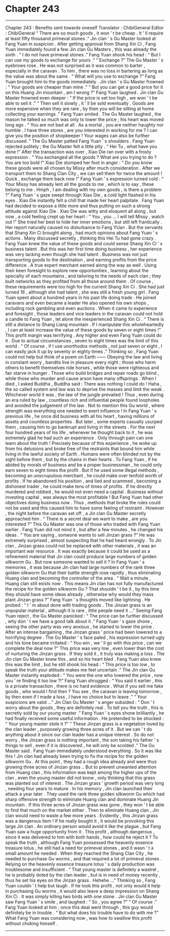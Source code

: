 
# Chapter 243


---

Chapter 243 : Benefits sent towards oneself
Translator :
ChibiGeneral
Editor :
ChibiGeneral
“ There are so much goods , it won ’ t be cheap . It ’ ll require at least fifty thousand primeval stones .” Jin clan ’ s Gu Master looked at Fang Yuan in suspicion .
After getting approval from Shang Xin Ci , Fang Yuan immediately found a few Jin clan Gu Masters , this was already the sixth .
“ I do not have primeval stones .” Fang Yuan shook his head : “ But I can use my goods to exchange for yours .”
“ Exchange ?” The Gu Master ’ s eyebrows rose . He was not surprised as it was common to barter , especially in the caravan .
To him , there was no loss in bartering as long as the value was about the same .
“ What will you use to exchange ?”
Fang Yuan brought him to the goods immediately .
Jin clan ’ s Gu Master frowned : “ Your goods are cheaper than mine .”
“ But you can get a good price for it on this Huang Jin mountain , am I wrong ?” Fang Yuan laughed .
Jin clan Gu Master frowned even deeper : “ If the price is set too high , we won ’ t be able to sell it .”
“ Then sell it slowly , it ’ ll be sold eventually . Goods are more expensive when they are rare , by then you will be sitting at home collecting your earnings .” Fang Yuan smiled .
The Gu Master laughed , the reason he talked so much was only to lower the price ; his heart was moved long ago .
“ You are not bad at all . As a mortal , you are neither haughty nor humble . I have three stores , are you interested in working for me ? I can give you the position of shopkeeper ! Your wages can also be further discussed .” The Gu Master patted Fang Yuan ’ s shoulders .
Fang Yuan rejected politely ; the Gu Master felt a little pity .
“ Hei Tu , what have you done !” After the transaction was over , Xiao Die ran over with a frosty expression .
“ You exchanged all the goods ? What are you trying to do ? You are too bold !” Xiao Die stomped her foot in anger : “ Do you know these goods were all chosen by Missy after much consideration . After we transport them to Shang Clan City , we can sell them for twice the amount ! Quick , exchange them back now !”
Fang Yuan ’ s expression turned cold : “ Your Missy has already lent all the goods to me , which is to say , these belong to me . Hmph , I am dealing with my own goods , is there a problem ?”
Fang Yuan ’ s gaze swept through Xiao Die , a cold light flashed in his eyes .
Xiao Die instantly felt a chill that made her heart palpitate .
Fang Yuan had decided to expose a little more and thus putting on such a strong attitude against Xiao Die .
Xiao Die was witty and eloquent all along , but now , a cold feeling crept up her heart : “ You , you … I will tell Missy , watch out !”
She tried her best to hide her inner emotions , but still left frantically .
Her report naturally caused no disturbance to Fang YUan .
But the servants that Shang Xin Ci brought along , had much opinions about Fang Yuan ’ s actions . Many discussed secretly , thinking this Hei Tu had gone crazy .
Fang Yuan knew the value of these goods and could sense Shang Xin Ci ’ s business talent .
But this was her first time doing business , her experience was very lacking even though she had talent . Business was not just transporting goods to the destination , and earning profits from the price difference .
A true expert merchant earned along the way as well . Using their keen foresight to explore new opportunities , learning about the specialty of each mountains , and tailoring to the needs of each clan ; they built networks as they profited from all those around them .
Of course , these requirements were too high for the current Shang Xin Ci . She had just turned 16 , although she had talent , she was still a fresh young girl .
Fang Yuan spent about a hundred years in his past life doing trade . He joined caravans and even became a leader He also opened his own shops , including rock gambling and even auctions .
When it came to experience and foresight , those leaders and vice leaders in the caravan could not hold a candle to Fang Yuan , let alone the inexperienced Shang Xin Ci .
“ There is still a distance to Shang Liang mountain . If I manipulate this wholeheartedly , I can at least increase the value of these goods by seven or eight times !”
This profit margin was terrifying . Any higher and even Fang Yuan could do it . Due to actual circumstances , seven to eight times was the limit of this world .
“ Of course , if I use unorthodox methods , not just seven or eight , I can easily jack it up by seventy or eighty times .” Thinking so , Fang Yuan could not help but think of a poem on Earth ——
Obeying the law and living in constant worry , bandits live in pleasure every night ; those who harm others to benefit themselves ride horses , while those were righteous and fair starve in hunger . Those who build bridges and repair roads go blind , while those who murder and cause arson have many offsprings . When I died , I asked Buddha , Buddha said : There was nothing I could do !
Haha , the so called system and law was to deprive the masses and limit the weak .
Whichever world it was , the law of the jungle prevailed !
Thus , even during an era ruled by law , countless rich and influential people found loopholes and avoided the judgement of the law . Not to mention this Gu world , where strength was everything one needed to exert influence !
In Fang Yuan ’ s previous life , he once did business with all his heart , having millions of assets and countless properties . But later , some experts casually usurped them , causing him to go bankrupt and living in the streets .
For the next four hundred years of his life , whenever he thought back to it , he was extremely glad he had such an experience .
Only through pain can one learn about the truth !
Precisely because of this experience , he woke up from his delusions and broke free of the restraints that bound him while living in the lawful society of Earth .
Humans were often blinded not by the sight before them , but by the chains in their hearts .
To Fang Yuan , if he abided by morals of business and be a proper businessman , he could only earn seven to eight times the profit .
But if he used some illegal methods , becoming an unscrupulous merchant , he could make over tenfold worth of profits .
If he abandoned his position , and lied and scammed , becoming a dishonest trader , he could make tens of times of profits .
If he directly murdered and robbed , he would not even need a capital . Business without investing capital , was always the most profitable !
But Fang Yuan had other objectives doing business now . Thus , methods that broke the rules could not be used and this caused him to have some feeling of restraint .
However , the night before the caravan set off , a Jin clan Gu Master secretly approached him .
“ There is a secret deal we want to make , are you interested ?” This Gu Master was one of those who traded with Fang Yuan earlier .
Fang Yuan did not mind it , but after a few minutes , he changed his ideas .
“ You are saying , someone wants to sell Jinzan grass ?” He was extremely surprised , almost suspecting that he had heard wrongly .
To Jin clan , Jinzan grass could not be replaced with other materials , it was an important war resource . It was exactly because it could be used as a refinement material that Jin clan could produce large numbers of golden silkworm Gu . But now someone wanted to sell it ?
In Fang Yuan ’ s memories , it was because Jin clan had large numbers of the rank three golden silkworm Gu that their battle strength rose rapidly , thus eliminating Huang clan and becoming the controller of the area .
“ Wait a minute , Huang clan still exists now . This means Jin clan has not fully manufactured the recipe for the golden silkworm Gu ? That shouldn ’ t be it , by this time they should have some ideas already , otherwise why would they mass plant Jinzan grass ?” Fang Yuan ’ s thoughts moved like lightning .
He probed : “ I ’ m about done with trading goods . The Jinzan grass is an unpopular material , although it is rare , little people need it …”
Seeing Fang Yuan reject , the Gu Master panicked : “ The price can be further discussed , why don ’ t we have a good talk about it .”
Fang Yuan ’ s gaze shone , seeing the other party was very anxious , he started to lower the price .
After an intense bargaining , the Jinzan grass ’ price had been lowered to a horrifying degree .
The Gu Master ’ s face paled , his expression turned ugly and his tone became irritated : “ You win , we ’ ll go with this price , can we complete the deal now ?”
This price was very low , even lower than the cost of nurturing the Jinzan grass . If they sold it , it truly was making a loss .
The Jin clan Gu Master knew this , and so his heart bled .
Fang Yuan also knew this was the limit , but he still shook his head : “ This price is too low , to speak the truth your attitude makes me feel uncertain .”
The Jin clan Gu Master instantly exploded : “ You were the one who lowered the price , now you ’ re finding it too low ?!”
Fang Yuan shrugged : “ You said it earlier , this is a private transaction , there is no hard evidence . What if you sell me fake goods , who would I find then ? You see , the caravan is leaving tomorrow , by then even if I made a loss , I have no choice but to leave .”
“ Your suspicions are valid …” Jin Clan Gu Master ’ s anger subsided : “ Don ’ t worry about the goods , they are definitely real . To tell you the truth , this is secretly sold by our young master .”
Fang Yuan ’ s eyes shone brilliantly , he had finally received some useful information .
He pretended to be shocked : “ Your young master stole it ?”
“ These Jinzan grass is a vegetation loved by the clan leader , purposely growing three acres of it . But we can ’ t do anything about it since our clan leader has a unique interest . So do not worry , the Jinzan grass is nothing important , the son taking his father ’ s things to sell , even if it is discovered , he will only be scolded .” The Gu Master said .
Fang Yuan immediately understood everything .
So it was like this !
Jin clan had already been trying to fix the recipe for the golden silkworm Gu . At this point , they had a rough idea already and were thus growing three acres of Jinzan grass ..
But to prevent unwanted attention from Huang clan , this information was kept among the higher ups of the clan , even the young master did not know , only thinking that this grass was planted out of interest .
The Jinzan grass ’ growth period was very long , needing four years to mature .
In his memory , Jin clan launched their attack a year later . They used the rank three golden silkworm Gu which had sharp offensive strength to eliminate Huang clan and dominate Huang Jin mountain .
If this three acres of Jinzan grass was gone , they won ’ t be able to find that much on the market either . Then to eliminate Huang clan , Jin clan would need to waste a few more years .
Evidently , this Jinzan grass was a dangerous item !
If he really bought it , it would be provoking this large Jin clan .
An ordinary person would avoid it like the plague , but Fang Yuan saw a huge opportunity from it .
This profit , although dangerous , since it was delivered to him with both hands , how could he reject it ?
To speak the truth , although Fang Yuan possessed the heavenly essence treasure lotus , he still had a need for primeval stones , and it wasn ’ t a small amount he needed .
When they reached the Shang Clan City , he needed to purchase Gu worms , and that required a lot of primeval stones . Relying on the heavenly essence treasure lotus ’ s daily production was troublesome and insufficient .
“ That young master is definitely a wastrel , he is probably doted by the clan leader , but is in need of money recently , thus he set his eyes on the Jinzan grass . Hehehe …”
Thinking so , Fang Yuan couldn ’ t help but laugh .
If he took this profit , not only would it help in purchasing Gu worms , it would also leave a deep impression on Shang Xin Ci . It was simply killing two birds with one stone .
Jin clan Gu Master saw Fang Yuan ’ s smile , and laughed : “ So , you agree ?”
“ Of course .” Fang Yuan looked at him ; once this deal went through , this guy would definitely be in trouble .
“ But what does his trouble have to do with me ?” What Fang Yuan was considering now , was how to swallow this profit without choking himself .

---

